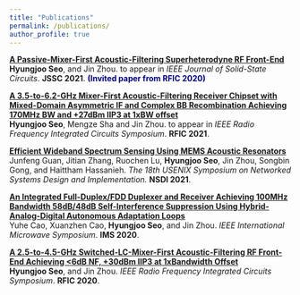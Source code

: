 ```yaml
---
title: "Publications"
permalink: /publications/
author_profile: true
---
```


<b>[A Passive-Mixer-First Acoustic-Filtering Superheterodyne RF Front-End](https://ieeexplore.ieee.org/document/9391989)</b> <br>
<b>Hyungjoo Seo</b>, and Jin Zhou. to appear in
<i>IEEE Journal of
Solid-State Circuits</i>. <b>JSSC 2021</b>. <b><span style="color:Navy">(Invited paper from RFIC 2020)</span></b>

<b>[A 3.5-to-6.2-GHz Mixer-First Acoustic-Filtering Receiver Chipset with
Mixed-Domain Asymmetric IF and Complex BB Recombination Achieving 170MHz BW and +27dBm
IIP3 at 1xBW offset](https://rfic-ieee.org/)</b> <br>
<b>Hyungjoo Seo</b>, Mengze Sha and Jin Zhou. to appear in 
<i>IEEE Radio Frequency Integrated Circuits
Symposium</i>. <b>RFIC 2021</b>.

<b>[Efficient Wideband Spectrum
Sensing Using MEMS Acoustic Resonators](https://www.usenix.org/conference/nsdi21/presentation/guan)</b><br>
Junfeng Guan, Jitian Zhang, Ruochen Lu, <b>Hyungjoo Seo</b>, Jin Zhou, Songbin Gong, and Haittham Hassanieh.
<i>The 18th USENIX Symposium on Networked Systems Design
and Implementation. </i> <b>NSDI 2021</b>. 

<b>[An Integrated Full-Duplex/FDD Duplexer and Receiver
Achieving 100MHz Bandwidth 58dB/48dB Self-Interference Suppression Using Hybrid-Analog-Digital
Autonomous Adaptation Loops](https://ieeexplore.ieee.org/abstract/document/9223872/)</b><br>
Yuhe Cao, Xuanzhen Cao, <b>Hyungjoo Seo</b>, and Jin Zhou.
<i>IEEE International Microwave Symposium</i>. <b>IMS 2020</b>.

<b>[A 2.5-to-4.5-GHz Switched-LC-Mixer-First Acoustic-Filtering RF Front-End
Achieving <6dB NF, +30dBm IIP3 at 1xBandwidth Offset](https://ieeexplore.ieee.org/abstract/document/9218392)</b> <br>
<b>Hyungjoo Seo</b>, and Jin Zhou.
<i>IEEE Radio Frequency Integrated Circuits
Symposium</i>. <b>RFIC 2020</b>.

